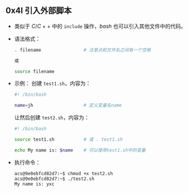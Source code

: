 ## 0x4I 引入外部脚本

- 类似于 $C/C++$ 中的 `include` 操作，$bash$ 也可以引入其他文件中的代码。

- 语法格式：
  ``` bash
  . filename                # 注意点和文件名之间有一个空格

  或

  source filename
  ```

- 示例：
  创建 `test1.sh`，内容为：
  ``` bash
  #! /bin/bash

  name=jh                   # 定义变量名name
  ```
  让然后创建 `test2.sh`，内容为：
  ``` bash
  #! /bin/bash

  source test1.sh           # 或 . test1.sh

  echo My name is: $name    # 可以使用test1.sh中的变量
  ```

- 执行命令：
  ``` linux
  acs@9e0ebfcd82d7:~$ chmod +x test2.sh 
  acs@9e0ebfcd82d7:~$ ./test2.sh 
  My name is: yxc
  ```